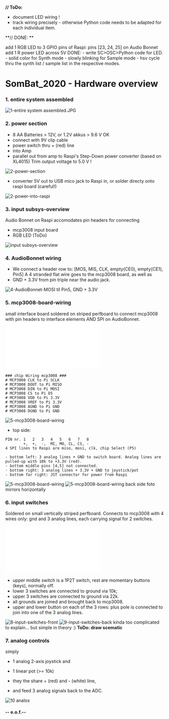 **// ToDo:**
- document LED wiring !
- track wiring precisely - otherwise Python code needs to be adapted for each individual item. 


**// DONE: **

add 1 RGB LED to 3 GPIO pins of Raspi: pins [23, 24, 25] on Audio Bonnet
add 1 R power LED across 5V
DONE:
	- write SC>OSC>Python code for LED. 
    - solid color for Synth mode
    - slowly blinking for Sample mode
    - hsv cycle thru the synth list / sample list in the respective modes. 


# SomBat_2020 - Hardware overview


### 1. entire system assembled
 
![1-entire system assembled.JPG](fotos/1-entire-system-assembled.JPG)

### 2. power section

- 8 AA Batteries > 12V, or 1.2V akkus > 9.6 V OK
- connect with 9V clip cable
- power switch thru + (red) line
- into Amp 
- parallel out from amp to Raspi's Step-Down power converter (based on XL4015) Trim output voltage to 5.0 V !

![2-power-section](fotos/2-power-section.JPG)

- converter 5V out to USB mico jack to Raspi in, or solder directy onto raspi board (careful!)

![2-power-into-raspi](fotos/2-power-into-raspi.JPG)



### 3. input subsys-overview

Audio Bonnet on Raspi accomodates pin headers for connecting 
- mcp3008 input board
- RGB LED (ToDo)

![input subsys-overview](fotos/3-input-subsys-overview.JPG)

### 4. AudioBonnet wiring

- We connect a header row to:
[MOS, MIS, CLK, empty(CE0), empty(CE1), Pin5]
A 4 stranded flat wire goes to the mcp3008 board, as well as
- GND + 3.3V from pin triple near the audio jack. 

![4-AudioBonnet-MOSI til Pin5, GND + 3.3V](fotos/4-AudioBonnet.JPG)

### 5. mcp3008-board-wiring

small interface board soldered on striped perfboard to connect mcp3008 with pin headers to interface elements AND SPI on AudioBonnet. 
![ADCblock.pdf](fotos/ADCblock.pdf)

	### chip Wiring mcp3008 ###
	# MCP3008 CLK to Pi SCLK
    # MCP3008 DOUT to Pi MISO
    # MCP3008 DIN to Pi MOSI
    # MCP3008 CS to Pi D5
    # MCP3008 VDD to Pi 3.3V
    # MCP3008 VREF to Pi 3.3V
    # MCP3008 AGND to Pi GND
    # MCP3008 DGND to Pi GND

![5-mcp3008-board-wiring](fotos/5-mcp3008-board-wiring.JPG)




- top side: 
````
PIN nr.	1   2   3   4   5   6   7   8		
		+,  +,  -,  MI, MO, CL, CS, -	
4 SPI lines to Raspi are miso, mosi, clk, chip Select (P5)

- bottom left: 3 analog lines + GND to switch board. Analog lines are pulled-up with 10k to +3.3V (red).
- bottom middle pins [4,5] not connected. 
- bottom right: 3 analog lines + 3.3V + GND to joystick/pot
- bottom far right: JST connector for power from Raspi
````
![5-mcp3008-board-wiring](fotos/6-mcp3008-board-closeup.JPG)
![5-mcp3008-board-wiring](fotos/7-mcp3008-board-back.JPG)
back side foto mirrors horizontally


### 6. input switches
Soldered on small vertically striped perfboard. 
Connects to mcp3008 with 4 wires only: gnd and 3 analog lines, each carrying signal for 2 switches. 

![BUTTONblock.pdf](fotos/BUTTONblock.pdf)

- upper middle switch is a 1P2T switch, rest are momentary buttons (keys), normally off. 
- lower 3 switches are connected to ground via 10k; 
- upper 3 switches are connected to ground via 22k. 
- all grounds are joined and brought back to mcp3008. 
- upper and lower button on each of the 3 rows: plus pole is connected to join into one of the 3 analog lines. 

![8-input-switches-front](fotos/8-input-switches-front.JPG)
![9-input-switches-back](fotos/9-input-switches-back.JPG)
kinda too complicated to explain... but simple in theory :) 
**ToDo: draw scematic**


### 7. analog controls
simply
- 1 analog 2-axis joystick and
- 1 linear pot (>= 10k)

- they the share + (red) and - (white) line, 
- and feed 3 analog signals back to the ADC.

![10 analox](fotos/10-analog-controls.JPG)


#### -- e.o.f.--